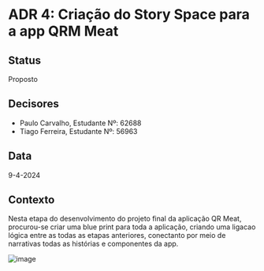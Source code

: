 # ADR 4: Criação do Story Space para a app QRM Meat

## Status
Proposto

## Decisores
- Paulo Carvalho, Estudante Nº: 62688
- Tiago Ferreira, Estudante Nº: 56963

## Data
9-4-2024

## Contexto
Nesta etapa do desenvolvimento do projeto final da aplicação QR Meat, procurou-se criar uma blue print para toda a aplicação, criando uma ligacao lógica entre as todas as etapas anteriores, conectanto por meio de narrativas todas as histórias e componentes da app.



![image](https://github.com/PauloRTC/Grup-47-QRmeat/assets/82768310/2d05d472-955b-48d2-b277-518ea2af76d2)
